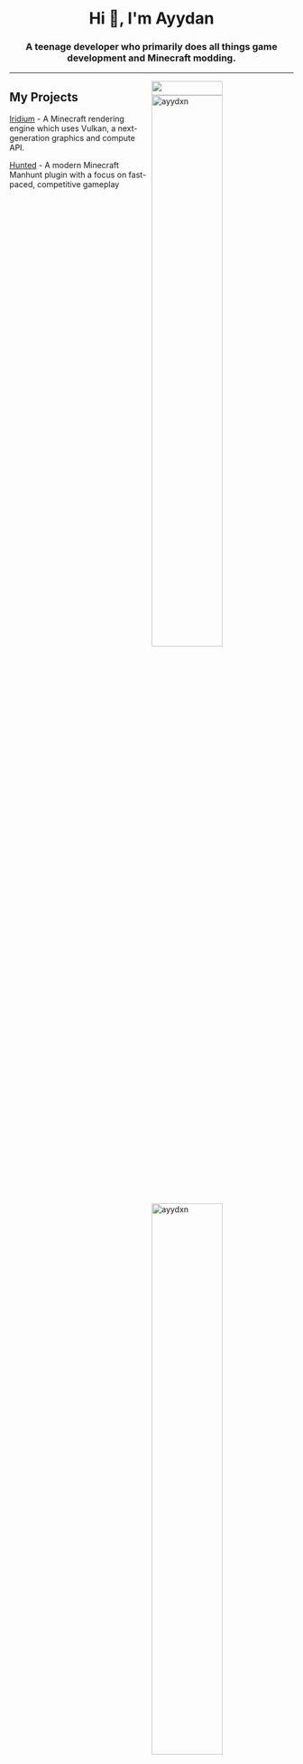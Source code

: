 <h1 align="center">Hi 👋, I'm Ayydan</h1>
<h3 align="center">A teenage developer who primarily does all things game development and Minecraft modding.</h3>

---

<img width="50%" height="25px" align="right" src="https://i.imgur.com/DkKayja.png">
<img width=50% align="right" src="https://github-readme-stats.vercel.app/api?username=ayydxn&show_icons=true&theme=dark&locale=en" alt="ayydxn">
<img width="50%" height="10px" align="right" src="https://i.imgur.com/DkKayja.png">
<img width=50% align="right" src="https://github-readme-stats.vercel.app/api/top-langs?username=ayydxn&show_icons=true&theme=dark&locale=en&layout=compact" alt="ayydxn">
<img width="50%" height="10px" align="right" src="https://i.imgur.com/DkKayja.png">
<img width=50% align="right" src="https://github-readme-streak-stats.herokuapp.com/?user=ayydxn&theme=dark" alt="ayydxn">

## My Projects

[Iridium](https://github.com/Ayydxn/Iridium) - A Minecraft rendering engine which uses Vulkan, a next-generation graphics and compute API.

[Hunted](https://github.com/Ayydxn/Hunted) - A modern Minecraft Manhunt plugin with a focus on fast-paced, competitive gameplay
